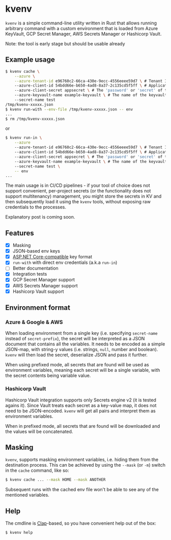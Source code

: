 kvenv
=====

`kvenv` is a simple command-line utility written in Rust that allows running arbitrary command with
a custom environment that is loaded from Azure KeyVault, GCP Secret Manager, AWS Secrets Manager or
Hashicorp Vault.

Note: the tool is early stage but should be usable already

## Example usage
```sh
$ kvenv cache \
    --azure \
    --azure-tenant-id e96760c2-66ca-430e-9ecc-4556eeee59d7 \ # Tenant ID
    --azure-client-id 54bdd66e-b650-4ad8-8a37-2c135cd5f5ff \ # Application (Client) ID
    --azure-client-secret appsecret \ # The 'password' or 'secret' of the application
    --azure-keyvault-name example-keyvault \ # The name of the keyvault where the secret is stored (and app has access)
    --secret-name test
/tmp/kvenv-xxxxx.json
$ kvenv run-with --env-file /tmp/kvenv-xxxxx.json -- env
...
$ rm /tmp/kvenv-xxxxx.json
```

or

```sh
$ kvenv run-in \
    --azure
    --azure-tenant-id e96760c2-66ca-430e-9ecc-4556eeee59d7 \ # Tenant ID
    --azure-client-id 54bdd66e-b650-4ad8-8a37-2c135cd5f5ff \ # Application (Client) ID
    --azure-client-secret appsecret \ # The 'password' or 'secret' of the application
    --azure-keyvault-name example-keyvault \ # The name of the keyvault where the secret is stored (and app has access)
    --secret-name test \
    -- env
...
```

The main usage is in CI/CD pipelines - if your tool of choice does not support convenient,
per-project secrets (or the functionality does not support multitenancy) management, you might store
the secrets in KV and then subsequently load it using the `kvenv` tools, without exposing raw
credentials to the processes.

Explanatory post is coming soon.

## Features

- [x] Masking
- [x] JSON-based env keys
- [x] [ASP.NET Core-compatible](https://docs.microsoft.com/en-us/aspnet/core/security/key-vault-configuration?view=aspnetcore-5.0) key format
- [x] `run-with` with direct env credentials (a.k.a `run-in`)
- [ ] Better documentation
- [x] Integration tests
- [x] GCP Secret Manager support
- [x] AWS Secrets Manager support
- [x] Hashicorp Vault support

## Environment format

### Azure & Google & AWS

When loading environment from a single key (i.e. specifying `secret-name` instead of
`secret-prefix`), the secret will be interpreted as a JSON document that contains all the variables.
It needs to be encoded as a simple JSON-map, with string-y values (i.e. strings, `null`, number and
boolean). `kvenv` will then load the secret, deserialize JSON and pass it further.

When using prefixed mode, all secrets that are found will be used as environment variables, meaning
each secret will be a single variable, with the secret contents being variable value.

### Hashicorp Vault

Hashicorp Vault integration supports only Secrets engine v2 (it is tested agains it). Since Vault
treats each secret as a key-value map, it does not need to be JSON-encoded. `kvenv` will get all
pairs and interpret them as environment variables.

When in prefixed mode, all secrets that are found will be downloaded and the values will be
concatenated.

## Masking

`kvenv`, supports masking environment variables, i.e. hiding them from the destination process. This
can be achieved by using the `--mask` (or `-m`) switch in the `cache` command, like so:

```sh
$ kvenv cache ... --mask HOME --mask ANOTHER
```

Subsequent runs with the cached env file won't be able to see any of the mentioned variables.

## Help

The cmdline is [Clap](https://clap.rs/)-based, so you have convenient help out of the box:
```sh
$ kvenv help
```
